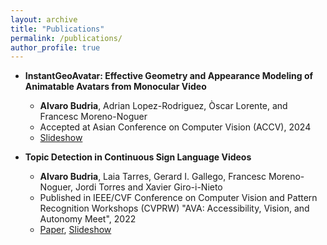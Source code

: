 ```yaml
---
layout: archive
title: "Publications"
permalink: /publications/
author_profile: true
---
```


* **InstantGeoAvatar: Effective Geometry and Appearance Modeling of Animatable Avatars from Monocular Video**
  * **Alvaro Budria**, Adrian Lopez-Rodriguez, Òscar Lorente, and Francesc Moreno-Noguer
  * Accepted at Asian Conference on Computer Vision (ACCV), 2024
  * [Slideshow](https://docs.google.com/presentation/d/1W1xcLV3FLnGnLffZ_BTvNskKg-86yssilq7yl_ouoU8/edit?usp=sharing)

* **Topic Detection in Continuous Sign Language Videos**
  * **Alvaro Budria**,  Laia Tarres, Gerard I. Gallego, Francesc Moreno-Noguer, Jordi Torres and Xavier Giro-i-Nieto
  * Published in IEEE/CVF Conference on Computer Vision and Pattern Recognition Workshops (CVPRW) "AVA: Accessibility, Vision, and Autonomy Meet", 2022
  * [Paper](https://arxiv.org/abs/2209.02402), [Slideshow](https://docs.google.com/presentation/d/18HWyQa7erNIPaD8mKuLselinYVXucMwvTlomEdUn-sU/edit?usp=sharing)